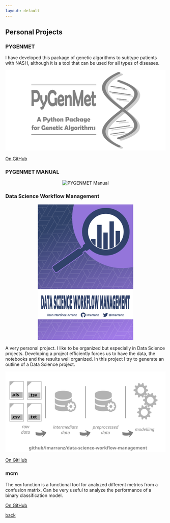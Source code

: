 ```yaml
---
layout: default
---
```


## Personal Projects

### PYGENMET

I have developed this package of genetic algorithms to subtype patients with NASH, although it is a tool that can be used for all types of diseases. 

![](https://github.com/imarranz/pygenmet/raw/master/figures/logo.png)

[On GitHub](https://github.com/imarranz/pygenmet)

### PYGENMET MANUAL

<p style="text-align:center;">
<img src="http://www.imarranz.com/pygenmet-manual/_images/cover.png" alt="PYGENMET Manual" width="300"/>
</p>

### Data Science Workflow Management


<p style="text-align:center;">
<img src="https://github.com/imarranz/data-science-workflow-management/blob/main/figures/cover_dswm.png?raw=true" alt="Data Science Workflow Management Manual" width="300"/>
</p>

A very personal project. I like to be organized but especially in Data Science projects. Developing a project efficiently forces us to have the data, the notebooks and the results well organized. In this project I try to generate an outline of a Data Science project.  

![](https://github.com/imarranz/data-science-workflow-management/raw/main/figures/data.svg)

[On GitHub](https://github.com/imarranz/data-science-workflow-management)


### mcm

The `mcm` function is a functional tool for analyzed different metrics from a confusion matrix. Can be very useful to analyze the performance of a binary classification model.

[On GitHub](https://github.com/imarranz/mcm)

[back](./)
